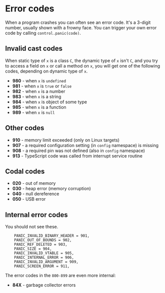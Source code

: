 # Error codes

When a program crashes you can often see an error code.
It's a 3-digit number, usually shown with a frowny face.
You can trigger your own error code by calling `control.panic(code)`.

## Invalid cast codes

When static type of `x` is a class `C`, the dynamic type
of `x` isn't `C`, and you try to access a field on `x` or call a method
on `x`, you will get one of the following codes, depending on dynamic
type of `x`.

* **980** - when `x` is `undefined`
* **981** - when `x` is `true` or `false`
* **982** - when `x` is a number
* **983** - when `x` is a string
* **984** - when `x` is object of some type
* **985** - when `x` is a function
* **989** - when `x` is `null`

## Other codes

* **910** - memory limit exceeded (only on Linux targets)
* **907** - a required configuration setting (in `config` namespace) is missing
* **908** - a required pin was not defined (also in `config` namespace)
* **913** - TypeScript code was called from interrupt service routine

## Codal codes

* **020** - out of memory
* **030** - heap error (memory corruption)
* **040** - null dereference
* **050** - USB error

## Internal error codes

You should not see these.

```
    PANIC_INVALID_BINARY_HEADER = 901,
    PANIC_OUT_OF_BOUNDS = 902,
    PANIC_REF_DELETED = 903,
    PANIC_SIZE = 904,
    PANIC_INVALID_VTABLE = 905,
    PANIC_INTERNAL_ERROR = 906,
    PANIC_INVALID_ARGUMENT = 909,
    PANIC_SCREEN_ERROR = 911,
```

The error codes in the `800-899` are even more internal:

* **84X** - garbage collector errors

